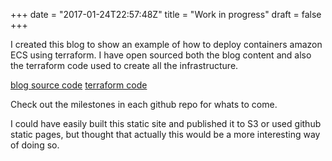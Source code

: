 +++
date = "2017-01-24T22:57:48Z"
title = "Work in progress"
draft = false
+++

I created this blog to show an example of how to deploy containers amazon ECS using terraform. 
I have open sourced both the blog content and also the terraform code used to create all the infrastructure.

[blog source code](https://github.com/willejs/willejs.io)
[terraform code](https://github.com/willejs/willejs.io-terraform)

Check out the milestones in each github repo for whats to come.

I could have easily built this static site and published it to S3 or used github static pages, but thought that actually this would be a more interesting way of doing so.

